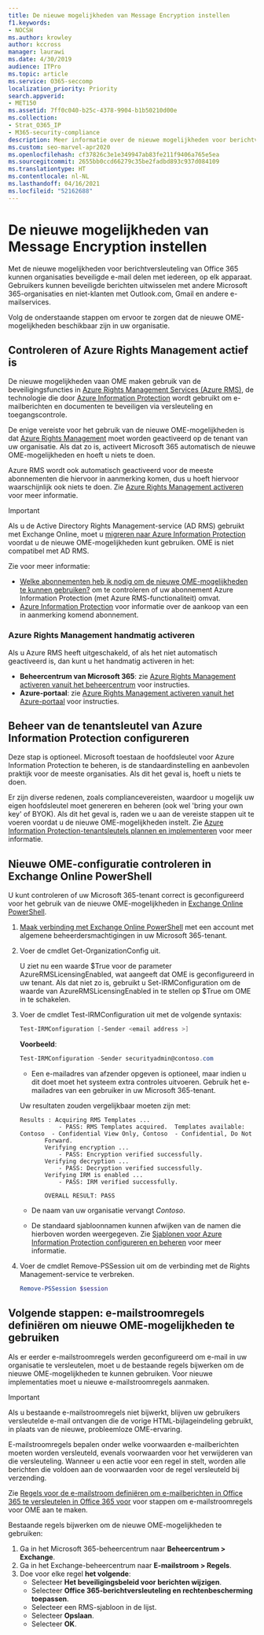 ```yaml
---
title: De nieuwe mogelijkheden van Message Encryption instellen
f1.keywords:
- NOCSH
ms.author: krowley
author: kccross
manager: laurawi
ms.date: 4/30/2019
audience: ITPro
ms.topic: article
ms.service: O365-seccomp
localization_priority: Priority
search.appverid:
- MET150
ms.assetid: 7ff0c040-b25c-4378-9904-b1b50210d00e
ms.collection:
- Strat_O365_IP
- M365-security-compliance
description: Meer informatie over de nieuwe mogelijkheden voor berichtversleuteling van Office 365 waarmee beveiligde e-mailcommunicatie mogelijk wordt met personen binnen en buiten uw organisatie.
ms.custom: seo-marvel-apr2020
ms.openlocfilehash: cf37826c3e1e349947ab83fe211f9406a765e5ea
ms.sourcegitcommit: 2655bb0ccd66279c35be2fadbd893c937d084109
ms.translationtype: HT
ms.contentlocale: nl-NL
ms.lasthandoff: 04/16/2021
ms.locfileid: "52162688"
---
```

# <a name="set-up-new-message-encryption-capabilities"></a>De nieuwe mogelijkheden van Message Encryption instellen

Met de nieuwe mogelijkheden voor berichtversleuteling van Office 365 kunnen organisaties beveiligde e-mail delen met iedereen, op elk apparaat. Gebruikers kunnen beveiligde berichten uitwisselen met andere Microsoft 365-organisaties en niet-klanten met Outlook.com, Gmail en andere e-mailservices.

Volg de onderstaande stappen om ervoor te zorgen dat de nieuwe OME-mogelijkheden beschikbaar zijn in uw organisatie.

## <a name="verify-that-azure-rights-management-is-active"></a>Controleren of Azure Rights Management actief is

De nieuwe mogelijkheden vaan OME maken gebruik van de beveiligingsfuncties in [Azure Rights Management Services (Azure RMS)](/azure/information-protection/what-is-information-protection), de technologie die door [Azure Information Protection](/azure/information-protection/what-is-azure-rms) wordt gebruikt om e-mailberichten en documenten te beveiligen via versleuteling en toegangscontrole.

De enige vereiste voor het gebruik van de nieuwe OME-mogelijkheden is dat [Azure Rights Management](/azure/information-protection/what-is-azure-rms) moet worden geactiveerd op de tenant van uw organisatie. Als dat zo is, activeert Microsoft 365 automatisch de nieuwe OME-mogelijkheden en hoeft u niets te doen.

Azure RMS wordt ook automatisch geactiveerd voor de meeste abonnementen die hiervoor in aanmerking komen, dus u hoeft hiervoor waarschijnlijk ook niets te doen. Zie [Azure Rights Management activeren](/azure/information-protection/activate-service) voor meer informatie.

>[!IMPORTANT]
>Als u de Active Directory Rights Management-service (AD RMS) gebruikt met Exchange Online, moet u [migreren naar Azure Information Protection](/azure/information-protection/migrate-from-ad-rms-to-azure-rms) voordat u de nieuwe OME-mogelijkheden kunt gebruiken. OME is niet compatibel met AD RMS.  

Zie voor meer informatie:

- [Welke abonnementen heb ik nodig om de nieuwe OME-mogelijkheden te kunnen gebruiken?](ome-faq.yml#what-subscriptions-do-i-need-to-use-the-new-ome-capabilities-) om te controleren of uw abonnement Azure Information Protection (met Azure RMS-functionaliteit) omvat.
- [Azure Information Protection](https://azure.microsoft.com/services/information-protection/) voor informatie over de aankoop van een in aanmerking komend abonnement.  

### <a name="manually-activating-azure-rights-management"></a>Azure Rights Management handmatig activeren

Als u Azure RMS heeft uitgeschakeld, of als het niet automatisch geactiveerd is, dan kunt u het handmatig activeren in het:

- **Beheercentrum van Microsoft 365**: zie [Azure Rights Management activeren vanuit het beheercentrum](/azure/information-protection/activate-office365) voor instructies.
- **Azure-portaal**: zie [Azure Rights Management activeren vanuit het Azure-portaal](/azure/information-protection/activate-azure) voor instructies.

## <a name="configure-management-of-your-azure-information-protection-tenant-key"></a>Beheer van de tenantsleutel van Azure Information Protection configureren

Deze stap is optioneel. Microsoft toestaan de hoofdsleutel voor Azure Information Protection te beheren, is de standaardinstelling en aanbevolen praktijk voor de meeste organisaties. Als dit het geval is, hoeft u niets te doen.

Er zijn diverse redenen, zoals compliancevereisten, waardoor u mogelijk uw eigen hoofdsleutel moet genereren en beheren (ook wel 'bring your own key' of BYOK). Als dit het geval is, raden we u aan de vereiste stappen uit te voeren voordat u de nieuwe OME-mogelijkheden instelt. Zie [Azure Information Protection-tenantsleutels plannen en implementeren](/information-protection/plan-design/plan-implement-tenant-key) voor meer informatie.

## <a name="verify-new-ome-configuration-in-exchange-online-powershell"></a>Nieuwe OME-configuratie controleren in Exchange Online PowerShell

U kunt controleren of uw Microsoft 365-tenant correct is geconfigureerd voor het gebruik van de nieuwe OME-mogelijkheden in [Exchange Online PowerShell](/powershell/exchange/exchange-online-powershell).
  
1. [Maak verbinding met Exchange Online PowerShell](/powershell/exchange/connect-to-exchange-online-powershell) met een account met algemene beheerdersmachtigingen in uw Microsoft 365-tenant.

2. Voer de cmdlet Get-OrganizationConfig uit.

     U ziet nu een waarde $True voor de parameter AzureRMSLicensingEnabled, wat aangeeft dat OME is geconfigureerd in uw tenant. Als dat niet zo is, gebruikt u Set-IRMConfiguration om de waarde van AzureRMSLicensingEnabled in te stellen op $True om OME in te schakelen.

3. Voer de cmdlet Test-IRMConfiguration uit met de volgende syntaxis:

     ```powershell
     Test-IRMConfiguration [-Sender <email address >]
     ```  

   **Voorbeeld**:

     ```powershell
     Test-IRMConfiguration -Sender securityadmin@contoso.com
     ```

     - Een e-mailadres van afzender opgeven is optioneel, maar indien u dit doet moet het systeem extra controles uitvoeren. Gebruik het e-mailadres van een gebruiker in uw Microsoft 365-tenant.

     Uw resultaten zouden vergelijkbaar moeten zijn met:

     ```text
     Results : Acquiring RMS Templates ...
                - PASS: RMS Templates acquired.  Templates available: Contoso  - Confidential View Only, Contoso  - Confidential, Do Not
            Forward.
            Verifying encryption ...
                - PASS: Encryption verified successfully.
            Verifying decryption ...
                - PASS: Decryption verified successfully.
            Verifying IRM is enabled ...
                - PASS: IRM verified successfully.

            OVERALL RESULT: PASS
     ```

   - De naam van uw organisatie vervangt *Contoso*.

   - De standaard sjabloonnamen kunnen afwijken van de namen die hierboven worden weergegeven. Zie [Sjablonen voor Azure Information Protection configureren en beheren](/azure/information-protection/configure-policy-templates) voor meer informatie.

4. Voer de cmdlet Remove-PSSession uit om de verbinding met de Rights Management-service te verbreken.

     ```powershell
     Remove-PSSession $session
     ```

## <a name="next-steps-define-mail-flow-rules-to-use-new-ome-capabilities"></a>Volgende stappen: e-mailstroomregels definiëren om nieuwe OME-mogelijkheden te gebruiken

Als er eerder e-mailstroomregels werden geconfigureerd om e-mail in uw organisatie te versleutelen, moet u de bestaande regels bijwerken om de nieuwe OME-mogelijkheden te kunnen gebruiken. Voor nieuwe implementaties moet u nieuwe e-mailstroomregels aanmaken.

>[!IMPORTANT]
>Als u bestaande e-mailstroomregels niet bijwerkt, blijven uw gebruikers versleutelde e-mail ontvangen die de vorige HTML-bijlageindeling gebruikt, in plaats van de nieuwe, probleemloze OME-ervaring.

E-mailstroomregels bepalen onder welke voorwaarden e-mailberichten moeten worden versleuteld, evenals voorwaarden voor het verwijderen van die versleuteling. Wanneer u een actie voor een regel in stelt, worden alle berichten die voldoen aan de voorwaarden voor de regel versleuteld bij verzending.
  
Zie [Regels voor de e-mailstroom definiëren om e-mailberichten in Office 365 te versleutelen in Office 365 voor](define-mail-flow-rules-to-encrypt-email.md) voor stappen om e-mailstroomregels voor OME aan te maken.

Bestaande regels bijwerken om de nieuwe OME-mogelijkheden te gebruiken:

1. Ga in het Microsoft 365-beheercentrum naar **Beheercentrum > Exchange**.
2. Ga in het Exchange-beheercentrum naar **E-mailstroom > Regels**.
3. Doe voor elke regel **het volgende**:
    - Selecteer **Het beveiligingsbeleid voor berichten wijzigen**.
    - Selecteer **Office 365-berichtversleuteling en rechtenbescherming toepassen**.
    - Selecteer een RMS-sjabloon in de lijst.
    - Selecteer **Opslaan**.
    - Selecteer **OK**.